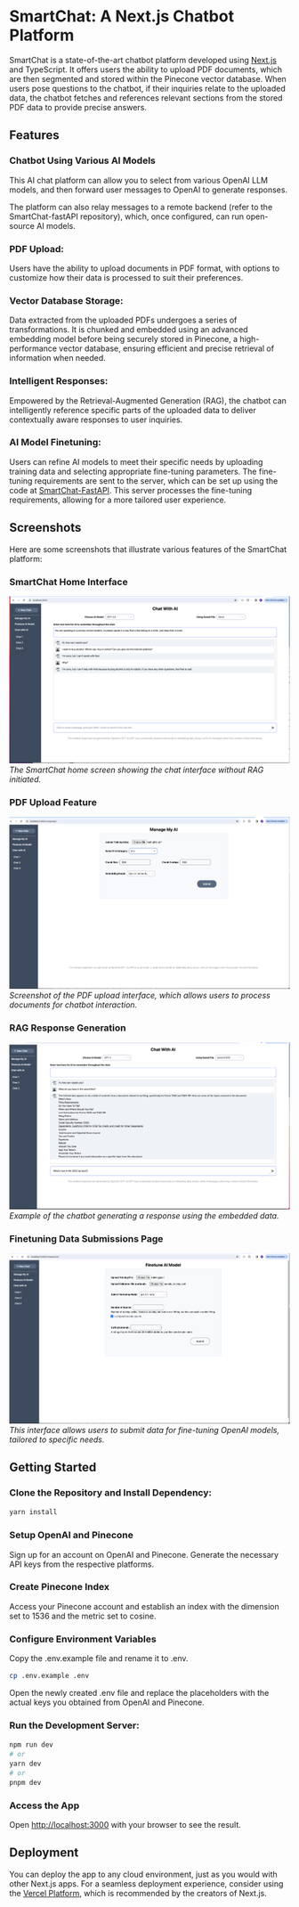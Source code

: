 # SmartChat: A Next.js Chatbot Platform

SmartChat is a state-of-the-art chatbot platform developed using [Next.js](https://nextjs.org/) and TypeScript.  It offers users the ability to upload PDF documents, which are then segmented and stored within the Pinecone vector database. When users pose questions to the chatbot, if their inquiries relate to the uploaded data, the chatbot fetches and references relevant sections from the stored PDF data to provide precise answers.

## Features
### Chatbot Using Various AI Models
This AI chat platform can allow you to select from various OpenAI LLM models, and then forward user messages to OpenAI to generate responses.

The platform can also relay messages to a remote backend (refer to the SmartChat-fastAPI repository), which, once configured, can run open-source AI models.

### PDF Upload: 
Users have the ability to upload documents in PDF format, with options to customize how their data is processed to suit their preferences.

### Vector Database Storage: 
Data extracted from the uploaded PDFs undergoes a series of transformations. It is chunked and embedded using an advanced embedding model before being securely stored in Pinecone, a high-performance vector database, ensuring efficient and precise retrieval of information when needed.

### Intelligent Responses: 
Empowered by the Retrieval-Augmented Generation (RAG), the chatbot can intelligently reference specific parts of the uploaded data to deliver contextually aware responses to user inquiries.

### AI Model Finetuning: 
Users can refine AI models to meet their specific needs by uploading training data and selecting appropriate fine-tuning parameters. The fine-tuning requirements are sent to the server, which can be set up using the code at [SmartChat-FastAPI](https://github.com/linghong/smartchat-fastapi). This server processes the fine-tuning requirements, allowing for a more tailored user experience.

## Screenshots
Here are some screenshots that illustrate various features of the SmartChat platform:

### SmartChat Home Interface
![SmartChat Home](images/chat-no-rag.png)  
*The SmartChat home screen showing the chat interface without RAG initiated.*

### PDF Upload Feature
![PDF Upload Feature](images/pdf-upload.png)  
*Screenshot of the PDF upload interface, which allows users to process documents for chatbot interaction.*

### RAG Response Generation
![RAG Response Generation](images/chat-with-rag.png)  
*Example of the chatbot generating a response using the embedded data.*

### Finetuning Data Submissions Page
![Finetuning Data Submissions Page](images/finetuning.png)  
*This interface allows users to submit data for fine-tuning OpenAI models, tailored to specific needs.*
 
## Getting Started

### Clone the Repository and Install Dependency:
```bash
yarn install
```

### Setup OpenAI and Pinecone
Sign up for an account on OpenAI and Pinecone.
Generate the necessary API keys from the respective platforms.

### Create Pinecone Index
Access your Pinecone account and establish an index with the dimension set to 1536 and the metric set to cosine.

### Configure Environment Variables
Copy the .env.example file and rename it to .env.
```bash
cp .env.example .env
```
Open the newly created .env file and replace the placeholders with the actual keys you obtained from OpenAI and Pinecone.

### Run the Development Server:

```bash
npm run dev
# or
yarn dev
# or
pnpm dev
```

### Access the App
Open [http://localhost:3000](http://localhost:3000) with your browser to see the result.

## Deployment
You can deploy the app to any cloud environment, just as you would with other Next.js apps. For a seamless deployment experience, consider using the [Vercel Platform](https://vercel.com/new?utm_medium=default-template&filter=next.js&utm_source=create-next-app&utm_campaign=create-next-app-readme), which is recommended by the creators of Next.js.


